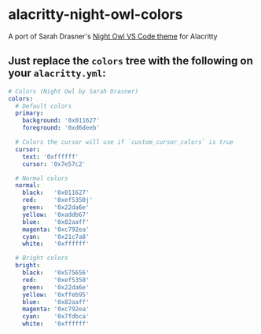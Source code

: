 # alacritty-night-owl-colors

A port of Sarah Drasner's [Night Owl VS Code theme](https://github.com/sdras/night-owl-vscode-theme) for Alacritty

## Just replace the `colors` tree with the following on your `alacritty.yml`:

```yml
# Colors (Night Owl by Sarah Drasner)
colors:
  # Default colors
  primary:
    background: '0x011627'
    foreground: '0xd6deeb'

  # Colors the cursor will use if `custom_cursor_colors` is true
  cursor:
    text: '0xffffff'
    cursor: '0x7e57c2'

  # Normal colors
  normal:
    black:   '0x011627'
    red:     '0xef5350j'
    green:   '0x22da6e'
    yellow:  '0xaddb67'
    blue:    '0x82aaff'
    magenta: '0xc792ea'
    cyan:    '0x21c7a8'
    white:   '0xffffff'

  # Bright colors
  bright:
    black:   '0x575656'
    red:     '0xef5350'
    green:   '0x22da6e'
    yellow:  '0xffeb95'
    blue:    '0x82aaff'
    magenta: '0xc792ea'
    cyan:    '0x7fdbca'
    white:   '0xffffff'
```
